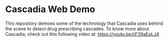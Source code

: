 # Cascadia Web Demo
This repository demoes some of the technology that Cascadia uses behind the scene to detect drug prescribing cascades. 
To know more about Cascadia, check out this following video at: https://youtu.be/iiF39aEqLJ4
